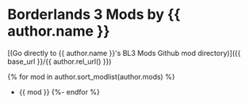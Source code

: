 # Borderlands 3 Mods by {{ author.name }}

[(Go directly to {{ author.name }}'s BL3 Mods Github mod directory)]({{ base_url }}/{{ author.rel_url() }})

{% for mod in author.sort_modlist(author.mods) %}
- {{ mod }}
{%- endfor %}

